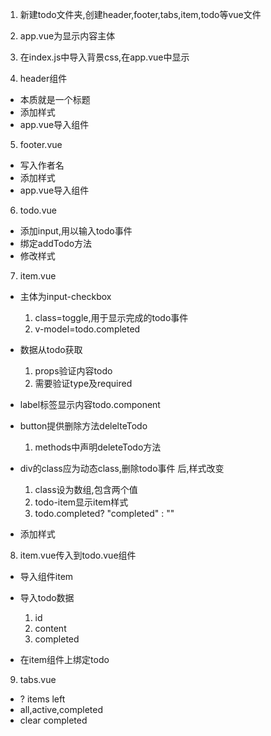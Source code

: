 1. 新建todo文件夹,创建header,footer,tabs,item,todo等vue文件

2. app.vue为显示内容主体

3. 在index.js中导入背景css,在app.vue中显示

4. header组件
- 本质就是一个标题
- 添加样式
- app.vue导入组件

5. footer.vue
- 写入作者名
- 添加样式
- app.vue导入组件

6. todo.vue
- 添加input,用以输入todo事件
- 绑定addTodo方法
- 修改样式

7. item.vue
- 主体为input-checkbox
    1. class=toggle,用于显示完成的todo事件
    2. v-model=todo.completed

- 数据从todo获取
    1. props验证内容todo
    2. 需要验证type及required

- label标签显示内容todo.component

- button提供删除方法delelteTodo
    1. methods中声明deleteTodo方法

- div的class应为动态class,删除todo事件
后,样式改变
    1. class设为数组,包含两个值
    2. todo-item显示item样式
    3. todo.completed? "completed" : ""
    
- 添加样式

8. item.vue传入到todo.vue组件
- 导入组件item

- 导入todo数据
    1. id
    2. content
    3. completed

- 在item组件上绑定todo

9. tabs.vue
- ? items left
- all,active,completed
- clear completed
